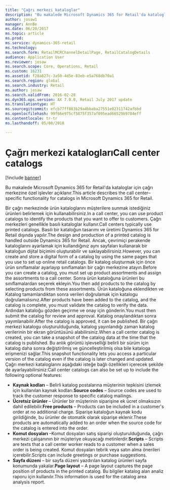```yaml
---
title: "Çağrı merkezi kataloglar"
description: "Bu makalede Microsoft Dynamics 365 for Retail'da kataloglar için çağrı merkezine özel işlevler açıklanır."
author: josaw1
manager: AnnBe
ms.date: 06/20/2017
ms.topic: article
ms.prod: 
ms.service: dynamics-365-retail
ms.technology: 
ms.search.form: RetailMCRChannelDetailPage, RetailCatalogDetails
audience: Application User
ms.reviewer: josaw
ms.search.scope: Core, Operations, Retail
ms.custom: 16231
ms.assetid: f28a827c-3a50-4d5e-83eb-e5a768db70a1
ms.search.region: global
ms.search.industry: Retail
ms.author: josaw
ms.search.validFrom: 2016-02-28
ms.dyn365.ops.version: AX 7.0.0, Retail July 2017 update
ms.translationtype: HT
ms.sourcegitcommit: efcb77ff883b29a4bbaba27551e02311742afbbd
ms.openlocfilehash: 99f66e975cf5875f357af095ead66529b9784eff
ms.contentlocale: tr-tr
ms.lasthandoff: 05/08/2018

---
```


# <a name="call-center-catalogs"></a><span data-ttu-id="201a1-103">Çağrı merkezi katalogları</span><span class="sxs-lookup"><span data-stu-id="201a1-103">Call center catalogs</span></span>

[!include [banner](includes/banner.md)]

<span data-ttu-id="201a1-104">Bu makalede Microsoft Dynamics 365 for Retail'da kataloglar için çağrı merkezine özel işlevler açıklanır.</span><span class="sxs-lookup"><span data-stu-id="201a1-104">This article describes the call center–specific functionality for catalogs in Microsoft Dynamics 365 for Retail.</span></span>

<span data-ttu-id="201a1-105">Bir çağrı merkezinde ürün kataloglarını müşterilere sunmak istediğiniz ürünleri belirlemek için kullanabilirsiniz.</span><span class="sxs-lookup"><span data-stu-id="201a1-105">In a call center, you can use product catalogs to identify the products that you want to offer to customers.</span></span> <span data-ttu-id="201a1-106">Çağrı merkezleri genellikle basılı kataloglar kullanır.</span><span class="sxs-lookup"><span data-stu-id="201a1-106">Call centers typically use printed catalogs.</span></span> <span data-ttu-id="201a1-107">Basılı bir kataloğun tasarımı ve üretimi Dynamics 365 for Retail dışında yapılır.</span><span class="sxs-lookup"><span data-stu-id="201a1-107">The design and production of a printed catalog is handled outside Dynamics 365 for Retail.</span></span> <span data-ttu-id="201a1-108">Ancak, çevrimiçi perakende kataloglarını ayarlamak için kullandığınız aynı sayfaları kullanarak bir kataloğun dijital biçimini oluşturabilir ve saklayabilirsiniz.</span><span class="sxs-lookup"><span data-stu-id="201a1-108">However, you can create and store a digital form of a catalog by using the same pages that you use to set up online retail catalogs.</span></span> <span data-ttu-id="201a1-109">Bir katalog oluşturmak için önce ürün sınıflamalar ayarlayıp sınıflamaları bir çağrı merkezine atayın.</span><span class="sxs-lookup"><span data-stu-id="201a1-109">Before you can create a catalog, you must set up product assortments and assign the assortments to a call center.</span></span> <span data-ttu-id="201a1-110">Sonra ürün kataloğuna ürünleri bu sınıflamalardan seçerek ekleyin.</span><span class="sxs-lookup"><span data-stu-id="201a1-110">You then add products to the catalog by selecting products from these assortments.</span></span> <span data-ttu-id="201a1-111">Ürün kataloğuna eklendikten ve Katalog tamamlandıktan sonra verileri doğrulamak için katalogu doğrulamalısınız.</span><span class="sxs-lookup"><span data-stu-id="201a1-111">After products have been added to the catalog, and the catalog is complete, you must validate the catalog to verify the data.</span></span> <span data-ttu-id="201a1-112">Ardından kataloğu gözden geçirme ve onay için gönderin.</span><span class="sxs-lookup"><span data-stu-id="201a1-112">You must then submit the catalog for review and approval.</span></span> <span data-ttu-id="201a1-113">Katalog onaylandıktan sonra yayımlanabilir.</span><span class="sxs-lookup"><span data-stu-id="201a1-113">After the catalog is approved, it can be published.</span></span> <span data-ttu-id="201a1-114">Bir çağrı merkezi katalogu oluşturulduğunda, katalog yayınlandığı zaman katalog verilerinin bir ekran görüntüsünü alabilirsiniz.</span><span class="sxs-lookup"><span data-stu-id="201a1-114">When a call center catalog is created, you can take a snapshot of the catalog data at the time that the catalog is published.</span></span> <span data-ttu-id="201a1-115">Bu anlık görüntü işlevselliği belirli bir sürüm için katalog daha sonra değiştirilmiş ve güncelleştirilmiş olsa bile kataloga erişmenizi sağlar.</span><span class="sxs-lookup"><span data-stu-id="201a1-115">This snapshot functionality lets you access a particular version of the catalog even if the catalog is later changed and updated.</span></span> <span data-ttu-id="201a1-116">Çağrı merkezi kataloglarını aşağıdaki isteğe bağlı özellikleri içerecek şekilde de ayarlayabilirsiniz:</span><span class="sxs-lookup"><span data-stu-id="201a1-116">Call center catalogs can also be set up to include the following optional features:</span></span>

-   <span data-ttu-id="201a1-117">**Kaynak kodları** – Belirli katalog postalarına müşterinin tepkisini izlemek için kullanılan kaynak kodları.</span><span class="sxs-lookup"><span data-stu-id="201a1-117">**Source codes** – Source codes are used to track the customer response to specific catalog mailings.</span></span>
-   <span data-ttu-id="201a1-118">**Ücretsiz ürünler** – Ürünler bir müşterinin siparişine ek ücret olmaksızın dahil edilebilir.</span><span class="sxs-lookup"><span data-stu-id="201a1-118">**Free products** – Products can be included in a customer's order at no additional charge.</span></span> <span data-ttu-id="201a1-119">Siparişe kataloğun kaynak kodu girildiğinde, bu ürünler de otomatik olarak siparişe eklenir.</span><span class="sxs-lookup"><span data-stu-id="201a1-119">These products are automatically added to an order when the source code for the catalog is entered into the order.</span></span>
-   <span data-ttu-id="201a1-120">**Komut dosyaları** –Komut dosyaları satış siparişi oluşturulduğunda, çağrı merkezi çalışanının bir müşteriye okuyacağı metinlerdir.</span><span class="sxs-lookup"><span data-stu-id="201a1-120">**Scripts** – Scripts are texts that a call center worker reads to a customer when a sales order is being created.</span></span> <span data-ttu-id="201a1-121">Komut dosyaları tebrik veya satın alma önerileri içerebilir.</span><span class="sxs-lookup"><span data-stu-id="201a1-121">Scripts can include greetings or purchase suggestions.</span></span>
-   <span data-ttu-id="201a1-122">**Sayfa düzeni** – bir sayfa düzeni yazdırılan katalog ürünleri sayfa konumunda yakalar.</span><span class="sxs-lookup"><span data-stu-id="201a1-122">**Page layout** – A page layout captures the page position of products in the printed catalog.</span></span> <span data-ttu-id="201a1-123">Bu bilgiler katalog alan analiz raporu için kullanılır.</span><span class="sxs-lookup"><span data-stu-id="201a1-123">This information is used for the catalog area analysis report.</span></span>





